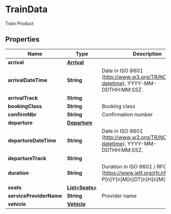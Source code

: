 

# TrainData

Train Product

## Properties

| Name | Type | Description | Notes |
|------------ | ------------- | ------------- | -------------|
|**arrival** | [**Arrival**](Arrival.md) |  |  [optional] |
|**arrivalDateTime** | **String** | Date in ISO 8601 (http://www.w3.org/TR/NOTE-datetime), YYYY-MM-DDTHH:MM:SSZ. |  [optional] |
|**arrivalTrack** | **String** |  |  [optional] |
|**bookingClass** | **String** | Booking class |  [optional] |
|**confirmNbr** | **String** | Confirmation number |  [optional] |
|**departure** | [**Departure**](Departure.md) |  |  [optional] |
|**departureDateTime** | **String** | Date in ISO 8601 (http://www.w3.org/TR/NOTE-datetime), YYYY-MM-DDTHH:MM:SSZ. |  [optional] |
|**departureTrack** | **String** |  |  [optional] |
|**duration** | **String** | Duration in ISO 8601 / RFC 3339 (https://www.ietf.org/rfc/rfc3339.txt), P[n]Y[n]M[n]DT[n]H[n]M[n]S. |  [optional] |
|**seats** | [**List&lt;Seats&gt;**](Seats.md) |  |  [optional] |
|**serviceProviderName** | **String** | Provider name |  [optional] |
|**vehicle** | [**Vehicle**](Vehicle.md) |  |  [optional] |



